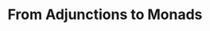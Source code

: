 ---
title: From Adjunctions to Monads
url: http://www.stephendiehl.com/posts/adjunctions.html
authors:
- Stephen Diehl
type: article
tags:
- adjunctions
- category theory
- monads
- natural transformations
doHaskell-type: blog post
---